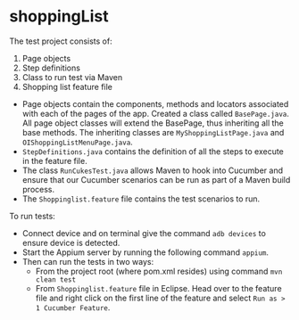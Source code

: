# shoppingList
The test project consists of:
  1. Page objects
  2. Step definitions
  3. Class to run test via Maven
  4. Shopping list feature file
  
 - Page objects contain the components, methods and locators associated with each of the pages of the app. Created a class called `BasePage.java`. All page object classes will extend the BasePage, thus inheriting all the base methods. The inheriting classes are `MyShoppingListPage.java` and `OIShoppingListMenuPage.java`.
 - `StepDefinitions.java` contains the definition of all the steps to execute in the feature file.
 - The class `RunCukesTest.java` allows Maven to hook into Cucumber and ensure that our Cucumber scenarios can be run as part of a Maven build process.
 - The `Shoppinglist.feature` file contains the test scenarios to run.
 
To run tests:
  - Connect device and on terminal give the command `adb devices` to ensure device is detected.
  - Start the Appium server by running the following command `appium`.
  - Then can run the tests in two ways:
      - From the project root (where pom.xml resides) using command `mvn clean test`
      - From `Shoppinglist.feature` file in Eclipse. Head over to the feature file and right click on the first line of the     feature and select `Run as > 1 Cucumber Feature`.
